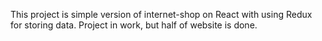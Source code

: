 This project is simple version of internet-shop on React with using Redux for storing data.
Project in work, but half of website is done.
